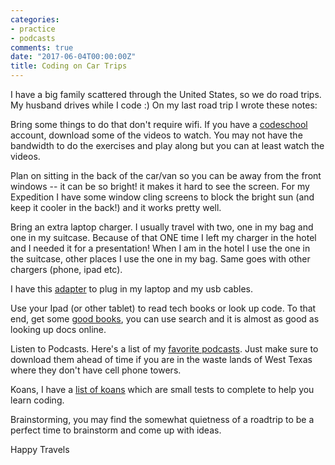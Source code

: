 ```yaml
---
categories:
- practice
- podcasts
comments: true
date: "2017-06-04T00:00:00Z"
title: Coding on Car Trips
---
```


I have a big family scattered through the United States, so we do road trips. My husband drives while I code :) On my last road trip I wrote these notes:

Bring some things to do that don't require wifi. If you have a [codeschool](http://zfer.us/vUCTK) account, download some of the videos to watch. You may not have the bandwidth to do the exercises and play along but you can at least watch the videos. 

Plan on sitting in the back of the car/van so you can be away from the front windows -- it can be so bright! it makes it hard to see the screen. For my Expedition I have some window cling screens to block the bright sun (and keep it cooler in the back!) and it works pretty well.

Bring an extra laptop charger. I usually travel with two, one in my bag and one in my suitcase. Because of that ONE time I left my charger in the hotel and I needed it for a presentation! When I am in the hotel I use the one in the suitcase, other places I use the one in my bag. Same goes with other chargers (phone, ipad etc).

I have this [adapter](http://amzn.to/2sENSar) to plug in my laptop and my usb cables.

Use your Ipad (or other tablet) to read tech books or look up code. To that end, get some [good books](http://www.rubygeek.com/getting-started), you can use search and it is almost as good as looking up docs online.

Listen to Podcasts. Here's a list of my [favorite podcasts](http://www.rubygeek.com/2017/05/14/my-favorite-tech-podcasts/). Just make sure to download them ahead of time if you are in the waste lands of West Texas where they don't have cell phone towers. 

Koans, I have a [list of koans](http://blog.rubygeek.com/2011/01/22/koan-a-copia/) which are small tests to complete to help you learn coding. 

Brainstorming, you may find the somewhat quietness of a roadtrip to be a perfect time to brainstorm and come up with ideas. 

Happy Travels
